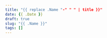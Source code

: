 ```yaml
---
title: "{{ replace .Name "-" " " | title }}"
date: {{ .Date }}
draft: true
slug: "{{ .Name }}"
tags: []
---
```




<!--more-->  

